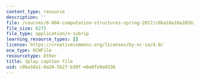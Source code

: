 ```yaml
---
content_type: resource
description: ''
file: /courses/6-004-computation-structures-spring-2017/c0ba10a10a285b27b30fe0a0fe9a0336_K1dbnQDAG8Q.vtt
file_size: 6275
file_type: application/x-subrip
learning_resource_types: []
license: https://creativecommons.org/licenses/by-nc-sa/4.0/
ocw_type: OCWFile
resourcetype: Other
title: 3play caption file
uid: c0ba10a1-0a28-5b27-b30f-e0a0fe9a0336
---
```

